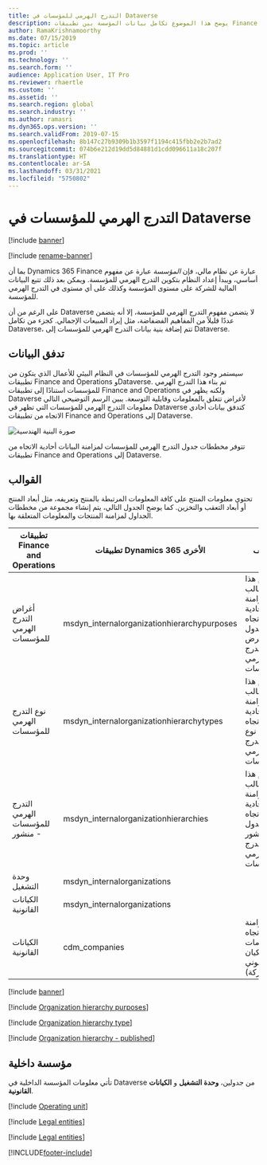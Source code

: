 ```yaml
---
title: التدرج الهرمي للمؤسسات في Dataverse
description: يوضح هذا الموضوع تكامل بيانات المؤسسة بين تطبيقات Finance and Operations وDataverse.
author: RamaKrishnamoorthy
ms.date: 07/15/2019
ms.topic: article
ms.prod: ''
ms.technology: ''
ms.search.form: ''
audience: Application User, IT Pro
ms.reviewer: rhaertle
ms.custom: ''
ms.assetid: ''
ms.search.region: global
ms.search.industry: ''
ms.author: ramasri
ms.dyn365.ops.version: ''
ms.search.validFrom: 2019-07-15
ms.openlocfilehash: 8b147c27b9309b1b3597f1194c415fbb2e2b7ad2
ms.sourcegitcommit: 074b6e212d19dd5d84881d1cdd096611a18c207f
ms.translationtype: HT
ms.contentlocale: ar-SA
ms.lasthandoff: 03/31/2021
ms.locfileid: "5750802"
---
```

# <a name="organization-hierarchy-in-dataverse"></a>التدرج الهرمي للمؤسسات في Dataverse

[!include [banner](../../includes/banner.md)]

[!include [rename-banner](~/includes/cc-data-platform-banner.md)]

بما أن Dynamics 365 Finance عبارة عن نظام مالي، فإن *المؤسسة* عبارة عن مفهوم أساسي، ويبدأ إعداد النظام بتكوين التدرج الهرمي للمؤسسة. ويمكن بعد ذلك تتبع البيانات المالية للشركة على مستوى المؤسسة وكذلك على أي مستوى في التدرج الهرمي للمؤسسة.

على الرغم من أن Dataverse لا يتضمن مفهوم التدرج الهرمي للمؤسسة، إلا أنه يتضمن عددًا قليلاً من المفاهيم الفضفاضة، مثل إيراد المبيعات الإجمالي. كجزء من تكامل Dataverse، تتم إضافة بنية بيانات التدرج الهرمي للمؤسسات إلى Dataverse.

## <a name="data-flow"></a>تدفق البيانات

سيستمر وجود التدرج الهرمي للمؤسسات في النظام البيئي للأعمال الذي يتكون من تطبيقات Finance and Operations وDataverse. تم بناء هذا التدرج الهرمي للمؤسسات استنادًا إلى تطبيقات Finance and Operations ولكنه يظهر في Dataverse لأغراض تتعلق بالمعلومات وقابلية التوسعة. يبين الرسم التوضيحي التالي معلومات التدرج الهرمي للمؤسسات التي تظهر في Dataverse كتدفق بيانات أحادي الاتجاه من تطبيقات Finance and Operations إلى Dataverse.

![صورة البنية الهندسية](media/dual-write-data-flow.png)

تتوفر مخططات جدول التدرج الهرمي للمؤسسات لمزامنة البيانات أحادية الاتجاه من تطبيقات Finance and Operations إلى Dataverse.

## <a name="templates"></a>القوالب

تحتوي معلومات المنتج على كافة المعلومات المرتبطة بالمنتج وتعريفه، مثل أبعاد المنتج أو أبعاد التعقب والتخزين. كما يوضح الجدول التالي، يتم إنشاء مجموعة من مخططات الجداول لمزامنة المنتجات والمعلومات المتعلقة بها.

تطبيقات Finance and Operations | تطبيقات Dynamics 365 الأخرى | ‏‏الوصف
-----------------------|--------------------------------|---
أغراض التدرج الهرمي للمؤسسات | msdyn_internalorganizationhierarchypurposes | يقدم هذا القالب مزامنة أحادية الاتجاه لجدول غرض التدرج الهرمي للمؤسسات.
نوع التدرج الهرمي للمؤسسات | msdyn_internalorganizationhierarchytypes | يقدم هذا القالب مزامنة أحادية الاتجاه لجدول نوع التدرج الهرمي للمؤسسات.
التدرج الهرمي للمؤسسات - منشور | msdyn_internalorganizationhierarchies | يقدم هذا القالب مزامنة أحادية الاتجاه لجدول المنشور للتدرج الهرمي للمؤسسات.
وحدة التشغيل | msdyn_internalorganizations |
الكيانات القانونية | msdyn_internalorganizations |
الكيانات القانونية | cdm_companies | يوفر مزامنة ثنائيه الاتجاه لمعلومات الكيان القانوني (الشركة).

[!include [banner](../../includes/dual-write-symbols.md)]

[!include [Organization hierarchy purposes](includes/OrganizationHierarchyPurpose-msdyn-internalorganizationhierarchypurposes.md)]

[!include [Organization hierarchy type](includes/OrganizationHierarchyType-msdyn-internalorganizationhierarchytypes.md)]

[!include [Organization hierarchy - published](includes/OrganizationHierarchyPublished-msdyn-internalorganizationhierarchies.md)]

## <a name="internal-organization"></a>مؤسسة داخلية

تأتي معلومات المؤسسة الداخلية في Dataverse من جدولين، **وحدة التشغيل** و **الكيانات القانونية**.

[!include [Operating unit](includes/OperatingUnit-msdyn-internalorganizations.md)]

[!include [Legal entities](includes/LegalEntities-msdyn-internalorganizations.md)]

[!include [Legal entities](includes/LegalEntities-Companies.md)]


[!INCLUDE[footer-include](../../../../includes/footer-banner.md)]